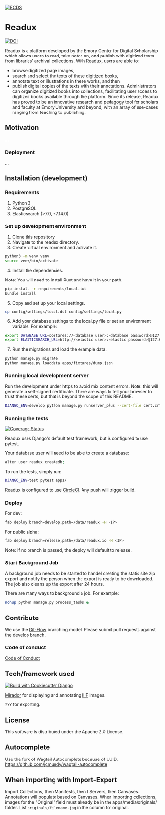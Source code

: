 [![ECDS](https://circleci.com/gh/ecds/readux.svg?style=svg)](<LINK>)

# Readux

[![DOI](https://zenodo.org/badge/DOI/10.5281/zenodo.3572679.svg)](https://doi.org/10.5281/zenodo.3572679)

Readux is a platform developed by the Emory Center for Digital Scholarship which allows users to read, take notes on, and publish with digitized texts from libraries’ archival collections. With Readux, users are able to:
-	browse digitized page images,
-	search and select the texts of these digitized books,
-	annotate text or illustrations in these works, and then
-	publish digital copies of the texts with their annotations.
Administrators can organize digitized books into collections, facilitating user access to digitized books available through the platform. Since its release, Readux has proved to be an innovative research and pedagogy tool for scholars and faculty at Emory University and beyond, with an array of use-cases ranging from teaching to publishing.


## Motivation

...

### Deployment

...


## Installation (development)

### Requirements

1. Python 3
2. PostgreSQL
3. Elasticsearch (>7.0, <7.14.0)

### Set up development environment

1. Clone this repository.
2. Navigate to the readux directory.
3. Create virtual environment and activate it.

~~~bash
python3 -m venv venv
source venv/bin/activate
~~~

4. Install the dependencies.

Note: You will need to install Rust and have it in your path.

~~~bash
pip install -r requirements/local.txt
bundle install
~~~

5. Copy and set up your local settings.

~~~bash
cp config/settings/local.dst config/settings/local.py
~~~

6. Add your database settings to the local.py file or set an environment variable. For example:

~~~bash
export DATABASE_URL=postgres://<database user>:<database password>@127.0.0.1:5432/<database name>
export ELASTICSEARCH_URL=http://<elastic user>:<elastic password>@127.0.0.1:9200
~~~

7. Run the migrations and load the example data.

~~~bash
python manage.py migrate
python manage.py loaddata apps/fixtures/dump.json
~~~

### Running local development server

Run the development under https to avoid mix content errors. Note: this will generate a self-signed certificate. There are ways to tell your browser to trust these certs, but that is beyond the scope of this README.

~~~bash
DJANGO_ENV=develop python manage.py runserver_plus --cert-file cert.crt  0.0.0.0:3000
~~~

### Running the tests

[![Coverage Status](https://coveralls.io/repos/github/ecds/readux/badge.svg?branch=release)](https://coveralls.io/github/ecds/readux?branch=release)

Readux uses Django's default test framework, but is configured to use pytest.

Your database user will need to be able to create a database:

~~~bash
alter user readux createdb;
~~~

To run the tests, simply run:

~~~bash
DJANGO_ENV=test pytest apps/
~~~

Readux is configured to use [CircleCI](https://app.circleci.com/pipelines/github/ecds/readux). Any push will trigger build.

### Deploy

For dev:

~~~bash
fab deploy:branch=develop,path=/data/readux -H <IP>
~~~

For public alpha:

~~~bash
fab deploy:branch=release,path=/data/readux.io -H <IP>
~~~

Note: if no branch is passed, the deploy will default to release.

### Start Background Job

A background job needs to be started to handel creating the static site zip export and notify the person when the export is ready to be downloaded. The job also cleans up the export after 24 hours.

There are many ways to background a job. For example:

~~~bash
nohup python manage.py process_tasks &
~~~

## Contribute

We use the [Git-Flow](https://danielkummer.github.io/git-flow-cheatsheet/) branching model. Please submit pull requests against the develop branch.

### Code of conduct

[Code of Conduct](CODE_OF_CONDUCT.md)

## Tech/framework used

[![Build with Cookiecutter Django](https://img.shields.io/badge/built%20with-Cookiecutter%20Django-ff69b4.svg)](https://github.com/pydanny/cookiecutter-django/)

[Mirador](http://projectmirador.org/) for displaying and annotating [IIIF](http://iiif.io) images.

??? for exporting.

## License

This software is distributed under the Apache 2.0 License.

## Autocomplete

Use the fork of Wagtail Autocomplete because of UUID. https://github.com/jcmundy/wagtail-autocomplete

## When importing with Import-Export

Import Collections, then Manifests, then I Servers, then Canvases.  Annotations will populate based on Canvases.
When importing collections, images for the "Original" field must already be in the apps/media/originals/ folder.  List `originals/filename.jpg` in the column for original.
